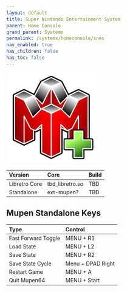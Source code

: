 ```yaml
---
layout: default
title: Super Nintendo Entertainment System
parent: Home Console
grand_parent: Systems
permalink: /systems/homeconsole/snes
nav_enabled: true
has_children: false
has_toc: false
---
```


![](../assets/images/mupen64plus.png)

| Version       | Core               | Build           |
|:--------------|:-------------------|:----------------|
| Libretro Core | tbd_libretro.so    | TBD |
| Standalone    | ext-mupen?         | TBD |

## Mupen Standalone Keys

| Type                    | Control                  |
|:------------------------|:-------------------------|
| Fast Forward Toggle     | MENU + R1                |
| Load State              | MENU + L2                |
| Save State              | MENU + R2                |
| Save State Cycle        | Menu + DPAD Right        |
| Restart Game            | MENU + A                 |
| Quit Mupen64            | MENU + Start             |
